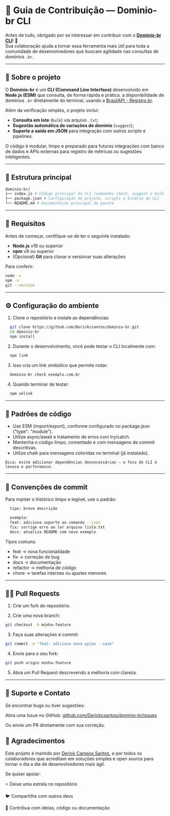 # 🤝 Guia de Contribuição — Dominio-br CLI

Antes de tudo, obrigado por se interessar em contribuir com o **[Dominio-br CLI](https://www.npmjs.com/package/dominio-br)**! 🚀  
Sua colaboração ajuda a tornar essa ferramenta mais útil para toda a comunidade de desenvolvedores que buscam agilidade nas consultas de domínios `.br`.

---

## 📜 Sobre o projeto

O **Dominio-br** é um **CLI (Command Line Interface)** desenvolvido em **Node.js (ESM)** que consulta, de forma rápida e prática, a disponibilidade de domínios `.br` diretamente do terminal, usando a [BrasilAPI - Registro.br](https://brasilapi.com.br/docs#tag/RegistroBR).

Além da verificação simples, o projeto inclui:
- **Consulta em lote** (`bulk`) via arquivo `.txt`;
- **Sugestão automática de variações de domínio** (`suggest`);
- **Suporte a saída em JSON** para integração com outros scripts e pipelines.

O código é modular, limpo e preparado para futuras integrações com banco de dados e APIs externas para registro de métricas ou sugestões inteligentes.

---

## 🧰 Estrutura principal
```bash
dominio-br/
├── index.js # Código principal do CLI (comandos check, suggest e bulk)
├── package.json # Configuração do projeto, scripts e binário do CLI
└── README.md # Documentação principal do pacote
```

---
## 🧠 Requisitos

Antes de começar, certifique-se de ter o seguinte instalado:

- **Node.js** v18 ou superior  
- **npm** v9 ou superior  
- (Opcional) **Git** para clonar e versionar suas alterações  

Para conferir:
```bash
node -v
npm -v
git --version
```

---

## ⚙️ Configuração do ambiente
1. Clone o repositório e instale as dependências:

```bash
  git clone https://github.com/Derickcsantos/dominio-br.git
  cd dominio-br
  npm install
```

2. Durante o desenvolvimento, você pode testar o CLI localmente com:
   
```bash
  npm link
```  

3. Isso cria um link simbólico que permite rodar:
```bash
  dominio-br check exemplo.com.br
```

4. Quando terminar de testar:
```bash
  npm unlink
```
---

## 🧩 Padrões de código
- Use ESM (import/export), conforme configurado no package.json ("type": "module").
- Utilize async/await e tratamento de erros com try/catch.
- Mantenha o código limpo, comentado e com mensagens de commit descritivas.
- Utilize chalk para mensagens coloridas no terminal (já instalado).
  
`Dica: evite adicionar dependências desnecessárias — o foco do CLI é leveza e performance.`

---

## 🧾 Convenções de commit
Para manter o histórico limpo e legível, use o padrão:
```bash
  tipo: breve descrição

  exemplo:
  feat: adiciona suporte ao comando --json
  fix: corrige erro ao ler arquivo lista.txt
  docs: atualiza README com novo exemplo
```
Tipos comuns:

- feat → nova funcionalidade
- fix → correção de bug
- docs → documentação
- refactor → melhoria de código
- chore → tarefas internas ou ajustes menores

---

## 🧑‍💻 Pull Requests
1. Crie um fork do repositório.

2. Crie uma nova branch:
```bash
git checkout -b minha-feature
```

3. Faça suas alterações e commit:
```bash
git commit -m "feat: adiciona nova opção --save"
```

4. Envie para o seu fork:
```bash
git push origin minha-feature
```

5. Abra um Pull Request descrevendo a melhoria com clareza.

---

## 💬 Suporte e Contato

Se encontrar bugs ou tiver sugestões:

Abra uma Issue no GitHub: [github.com/Derickcsantos/dominio-br/issues](https://github.com/Derickcsantos/dominio-br/issues)

Ou envie um PR diretamente com sua correção.

## 🧡 Agradecimentos

Este projeto é mantido por [Derick Campos Santos](https://linkedin.com/in/derick-campos-santos), e por todos os colaboradores que acreditam em soluções simples e open source para tornar o dia a dia de desenvolvedores mais ágil.

Se quiser apoiar:

⭐ Deixe uma estrela no repositório

🐦 Compartilhe com outros devs

🧩 Contribua com ideias, código ou documentação
